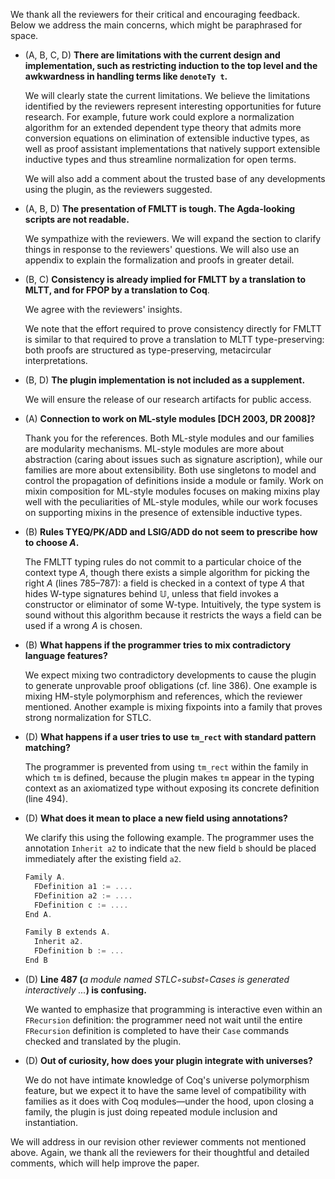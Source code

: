 We thank all the reviewers for their critical and encouraging feedback.
Below we address the main concerns, which might be paraphrased for space.

* (A, B, C, D) __There are limitations with the current design and implementation, such as
  restricting induction to the top level and the awkwardness in handling terms like `denoteTy t`.__

  We will clearly state the current limitations. We believe the limitations
  identified by the reviewers represent interesting opportunities for future research.
  For example, future work could explore a normalization algorithm for an
  extended dependent type theory that admits more conversion equations on
  elimination of extensible inductive types, as well as proof assistant
  implementations that natively support extensible inductive types and thus
  streamline normalization for open terms.

  We will also add a comment about the trusted base of any developments using the
  plugin, as the reviewers suggested.
  
  <!--
  * (A, D) **Ergonomics is lacking because induction is allowed only at the top level.**
  ...
  As Reviewer A/D highlighted, the current method for inductively eliminating data only involves using "FInduction" at the top level. We have "fdiscriminate" and "finjection" for deducing intermediate facts, but the key problem is the absence of proper nested pattern matching.
  ...
  The idea is 
  - fill in the new hole once pattern matching needs to extend the clauses
  - lifting nested induction to top level seems not necessary
  ...
  We acknowledge this limitation of our current research and are trying to advance more in this direction. We hypothesize that we can reuse code involving nested induction/pattern matching, by filling in the new matching clauses after extension happens upon the inductive type. The plugin will generate an extra proof obligation to fill this hole. It certainly requires a significant amount of engineering effort.
  -->

  <!--
  * (Review B) __"I think the paper would also be improved by delineating the limitations of the current implementation / metatheory.."__; (Review C) __"Be upfront about this limitation ..."__; (Review D)__ "The biggest of these (which is not mentioned in the paper), is that the presence of open terms complicates typechecking dependently typed terms."__; (Review D) __"It would be nice to add an explicit comment about the trusted code bases of any developments"__
  ...
  Thank you for your feedback. We will clearly state the limitations of the
  current implementation and meta-theory in the final revision. 
  ...
  do we want to mention overridability/pins?
  ...
  In particular, we will emphasize the issue raised by Review D regarding equality coercion
  and the pervasive propositional equality on extensible inductive families.
  This can result in unnecessary equality coercion when `denoteTy t` is not
  definitionally equal to `nat`.
  ...
  We believe that this opens up new opportunities for future work in both theory
  and practice, (a). such as a normalization algorithm for an extended calculus
  that admits more conversion equations upon elimination of the extensible
  inductive type; (b). and a proper proof assistant that supports native
  extensible inductive types instead of the current encoding via our plugin,
  thus allowing for proper reduction of open terms. This will change the kernel
  of the proof assistant for sure. 
  ...
  In the final revision, we will also clarify that our plugin only translates
  code into vanilla Coq terms without expanding the trusted codebase.
  -->


* (A, B, D) **The presentation of FMLTT is tough. The Agda-looking scripts are not readable.**

  We sympathize with the reviewers. We will expand the section to clarify things
  in response to the reviewers' questions. We will also use an appendix to
  explain the formalization and proofs in greater detail.

  <!--
  Thank you for your feedback. 
  We sympathize with this impression in Section 5, and we agree it is dense, hard to read and not giving too much inspiration to the readers.
  ...
  We plan to expand it in the main text to clarify the questions the reviewers have, and also use appendices to explain the formalization and the proof in greater detail aiming for accessibility. 
  -->


* (B, C) __Consistency is already implied for FMLTT by a translation to MLTT, and for FPOP by a translation to Coq__.

  We agree with the reviewers' insights.

  We note that the effort required to prove consistency directly for FMLTT is
  similar to that required to prove a translation to MLTT
  type-preserving: both proofs are structured as type-preserving, metacircular
  interpretations.
  
  <!--
  Our main excuse for doing the proofs is that we found it more
  educational for ourselves to directly prove FMLTT consistent than doing the
  translation.
  ...
  We decided to prove consistency and canonicity directly for FMLTT, because our
  formulation of W-types, which are part of both FMLTT and our target MLTT, is
  slightly unconventional.
  We define a W-type as given by a list of pairs of types $A_i ⊢ B_i$; each pair
  corresponds to one constructor.
  The convention is to define a W-type as given by a single pair of types $A ⊢ B$.
  The conventional and unconventional Wtype can be translated
  to each other because a list is also an inductive type.
  So the conventional and unconventional Wtype can be
  translated to each other. 
  ...
  However, our translation doesn't translate this unconventional Wtype
  formulation back to the conventional one. So the target calculus after
  translation is **MLTT + this unconventional Wtype**. In that case, translation
  can only function as a guide to the plugin implementation, and
  **pedantically** is not enough to show the consistency/canonicity for FMLTT
  because, **pedantically**, target calculus is not proven to be
  consistency/canonicity.
  ...
  We agree with Reviewer B's insight -- we will get consistency/canonicity when
  we translate the unconventional Wtype into the conventional one. In fact, our consistency 
  proof is structurally identical to the  type-preservation proof for a translation to MLTT, 
  since consistency is proved via a type-preserving, metacircular interpretation.
  ...
  The reason we
  didn't choose to do so is that we expect this translation a lot more verbose
  than the current proof because of the simplicity of Wtype itself compared to
  the rich functionality provided by (fake-)Agda's Inductive Facility. We only
  use the latter when constructing the consistency/canonicity model.
  -->


* (B, D) __The plugin implementation is not included as a supplement.__

  We will ensure the release of our research artifacts for public access.


* (A) __Connection to work on ML-style modules [DCH 2003, DR 2008]?__

  Thank you for the references.
  Both ML-style modules and our families are modularity mechanisms.
  ML-style modules are more about abstraction (caring about issues such as
  signature ascription), while our families are more about extensibility.
  Both use singletons to model and control the propagation of
  definitions inside a module or family.
  Work on mixin composition for ML-style modules focuses on making 
  mixins play well with the peculiarities of ML-style modules,
  while our work focuses on supporting mixins in the presence of extensible
  inductive types.
  
  <!--
  Generally speaking, compared to ML-style modules, families focus on overridability and code inheritance. The latter can be modelled by the functor in a verbose way. Module also has a clear distinction between the implementation and its signature, while family doesn't -- a given family is usually fixed with one signature, closer to OO classes. 
  ...
  Compared to the paper [DCH 2003], their problem formulation is more mature and they gear towards real-life programming experience. For example, they aim at generativity (a feature for nominality and side effect); subtyping (happens during signature matching); and phase distinction (for compilation). Our current paper handles family in a structural style; doesn't relate different signatures at all; and we work in a full-dependent type setting where mixing static and dynamic phases is acceptable.
  ...
  In fact, for plugin development, the family is compiled into modules/functors. In meta-theory, we use sigma type as a conceptually simpler representation of modules. We also use singleton type to expose concrete type information in a family inspired by their work. So our work is heavily influenced by ML-module.
  ...
  Our module and mixin have similar semantics to that from [DCH 2003] and [DR 2008]. However, compared to their work, we mainly focus on the prospect of the extensible inductive type and (exhaustiveness checking of) the corresponding recursors. Even in the case of mixin, we consider the consequent mixin of the inductive type and recursors.
  -->


* (B) __Rules TYEQ/PK/ADD and LSIG/ADD do not seem to prescribe how to choose $A$.__

  The FMLTT typing rules do not commit to a particular choice of the context type $A$,
  though there exists a simple algorithm for picking the right $A$ (lines 785–787): a
  field is checked in a context of type $A$ that hides W-type signatures behind
  $\mathbb{U}$, unless that field invokes a constructor or eliminator of some
  W-type. Intuitively, the type system is sound without this algorithm because
  it restricts the ways a field can be used if a wrong $A$ is chosen.
  
  <!--
  In practice, this A is decided by implementation. Our plugin always choose a "default" one which is just making all inductive type into an opaque type (Line 791) and make sure other parts stay the "same".
  ...
  Taking (Line 745) Figure. 8 as an example, `σ₅` has `tm : 𝕊(W(τₜₘ))` and `A`
  has `tm : 𝕌` instead. `s` will make sure other fields stay the same type. To
  show this explicitly at the plugin level, we look at Figure 4 (Line 494)
  `Module Type STLC°tm` (corresponding to `A`), where `tm : Set` (corresponding
  to `tm : 𝕌`). With this interface `STLC°tm` we cannot pattern match any term
  of type `tm : 𝕌` thus doing abstraction successfully.
  ...
  Generally speaking, all the (extensible) inductive type will be simply
  "wrapped" by a module type only exposing the
  constructor (with no eliminators), just like how we generate `STLC°tm`.
  -->


* (B) __What happens if the programmer tries to mix contradictory language features?__

  We expect mixing two contradictory developments to cause the plugin to
  generate unprovable proof obligations (cf. line 386). One example is mixing
  HM-style polymorphism and references, which the reviewer mentioned. Another
  example is mixing fixpoints into a family that proves strong normalization for
  STLC.

  <!--
  We currently don't support extending STLC with polymorphism and reference, which requires extending the existent inductive family with new indices. 
  ...
  Hypothetically speaking, we can expect our plugin will generate unprovable proof obligation under mixin, hindering qeding the proposition and thus closing the family.
  ...
  Another example would be extending *a family of STLC and its termination proof* with the general recursion feature. Our plugin will generate an unprovable proof obligation inside the reducibility argument for the fixpoint feature.  
  -->


* (D) __What happens if a user tries to use `tm_rect` with standard pattern matching?__

  The programmer is prevented from using `tm_rect` within the family in which `tm` is defined,
  because the plugin makes `tm` appear in the typing context as an axiomatized
  type without exposing its concrete definition (line 494).
 

* (D) __What does it mean to place a new field using annotations?__

  We clarify this using the following example.
  The programmer uses the annotation `Inherit a2` to indicate that the new field
  `b` should be placed immediately after the existing field `a2`.

  ```C
  Family A.
    FDefinition a1 := ....
    FDefinition a2 := ....
    FDefinition c := ....
  End A.
  
  Family B extends A.
    Inherit a2.
    FDefinition b := ...
  End B
  ```

* (D) __Line 487 (__*a module named STLC◦subst◦Cases is generated interactively ...*__) is confusing.__

  We wanted to emphasize that programming is interactive even within an `FRecursion` definition:
  the programmer need not wait until the entire `FRecursion` definition is completed to have
  their `Case` commands checked and translated by the plugin.

* (D) __Out of curiosity, how does your plugin integrate with universes?__

  We do not have intimate knowledge of Coq's universe polymorphism feature, but we expect
  it to have the same level of compatibility with families as it does with Coq
  modules—under the hood, upon closing a family, the plugin is just doing
  repeated module inclusion and instantiation.


We will address in our revision other reviewer comments not mentioned above.
Again, we thank all the reviewers for their thoughtful and detailed comments, which will help improve the paper.